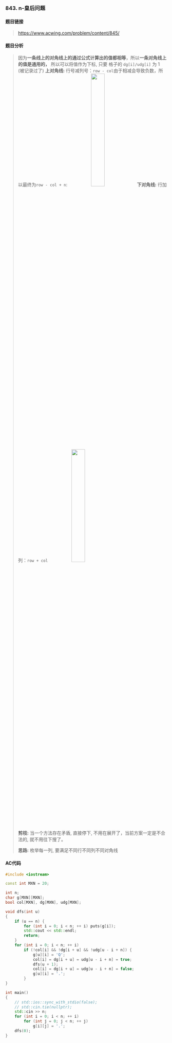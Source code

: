 ### 843. n-皇后问题 
#### 题目链接
>   https://www.acwing.com/problem/content/845/
#### 题目分析
>  因为**一条线上的对角线上的通过公式计算出的值都相等**，所以**一条对角线上的值是通用的，** 所以可以将值作为下标, 只要 格子的 `dg[i]/udg[i]` 为 1 (被记录过了)
> **上对角线:** 行号减列号：`row - col`由于相减会导致负数，所以最终为`row - col + n`:
> &emsp;&emsp;&emsp;&emsp;&ensp;&ensp;<img src="https://pic.imgdb.cn/item/64a921491ddac507cce61044.jpg" width=30%>
> **下对角线:** 行加列：`row + col`
> &emsp;&emsp;&emsp;&emsp;&ensp;&ensp;<img src="https://pic.imgdb.cn/item/64a923541ddac507ccea04a6.jpg" width=30%>
>
> **剪枝:** 当一个方法存在矛盾, 直接停下, 不用在展开了，当前方案一定是不合法的, 就不用往下搜了。
> 
>**思路:** 枚举每一列, 要满足不同行不同列不同对角线
#### AC代码
```c++
#include <iostream>

const int MXN = 20;

int n;
char g[MXN][MXN];
bool col[MXN], dg[MXN], udg[MXN];

void dfs(int u)
{
	if (u == n) {
		for (int i = 0; i < n; ++ i) puts(g[i]);
		std::cout << std::endl;
		return;
	}
	for (int i = 0; i < n; ++ i) 
		if (!col[i] && !dg[i + u] && !udg[u - i + n]) {
			g[u][i] = 'Q';
			col[i] = dg[i + u] = udg[u - i + n] = true;
			dfs(u + 1);
			col[i] = dg[i + u] = udg[u - i + n] = false;
			g[u][i] = '.';
		}
}

int main()
{
	// std::ios::sync_with_stdio(false);
	// std::cin.tie(nullptr);
	std::cin >> n;
	for (int i = 0; i < n; ++ i) 
		for (int j = 0; j < n; ++ j) 
			g[i][j] = '.';
	dfs(0);
}
```